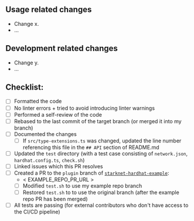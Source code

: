 ## Usage related changes

<!-- How the changes from this PR affect users. -->

-   Change x.
-   ...

## Development related changes

<!-- How these changes affect the developers of this project - e.g. changes in testing or CI/CD. -->

-   Change y.
-   ...

## Checklist:

-   [ ] Formatted the code
-   [ ] No linter errors + tried to avoid introducing linter warnings
-   [ ] Performed a self-review of the code
-   [ ] Rebased to the last commit of the target branch (or merged it into my branch)
-   [ ] Documented the changes
    -   [ ] If `src/type-extensions.ts` was changed, updated the line number referencing this file in the `## API` section of README.md
-   [ ] Updated the `test` directory (with a test case consisting of `network.json`, `hardhat.config.ts`, `check.sh`)
-   [ ] Linked issues which this PR resolves
-   [ ] Created a PR to the `plugin` branch of [`starknet-hardhat-example`](https://github.com/Shard-Labs/starknet-hardhat-example):
    -   < EXAMPLE_REPO_PR_URL > <!-- paste here if applicable -->
    -   [ ] Modified `test.sh` to use my example repo branch
    -   [ ] Restored `test.sh` to to use the original branch (after the example repo PR has been merged)
-   [ ] All tests are passing (for external contributors who don't have access to the CI/CD pipeline)
